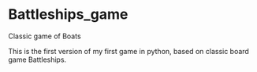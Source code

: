 # Battleships_game
Classic game of Boats

This is the first version of my first game in python, based on classic board game Battleships.
